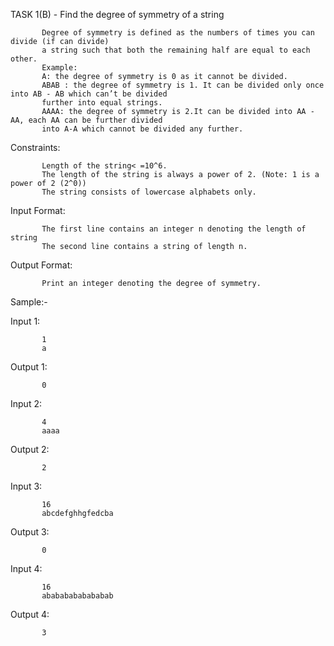 TASK 1(B) - Find the degree of symmetry of a string

           Degree of symmetry is defined as the numbers of times you can divide (if can divide)
           a string such that both the remaining half are equal to each other.
           Example:
           A: the degree of symmetry is 0 as it cannot be divided.
           ABAB : the degree of symmetry is 1. It can be divided only once into AB - AB which can’t be divided
           further into equal strings.
           AAAA: the degree of symmetry is 2.It can be divided into AA - AA, each AA can be further divided
           into A-A which cannot be divided any further.
Constraints:

           Length of the string< =10^6.
           The length of the string is always a power of 2. (Note: 1 is a power of 2 (2^0))
           The string consists of lowercase alphabets only.
Input Format:

           The first line contains an integer n denoting the length of string   
           The second line contains a string of length n.
Output Format:

           Print an integer denoting the degree of symmetry.
Sample:-

Input 1:

           1
           a
Output 1:

           0
Input 2:
 
           4
           aaaa
Output 2:

           2
Input 3:

           16
           abcdefghhgfedcba
Output 3:

           0
Input 4:

           16
           abababababababab
Output 4:

           3
